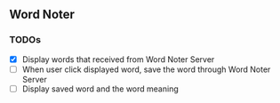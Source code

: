 ## Word Noter
### TODOs
  - [x] Display words that received from Word Noter Server
  - [ ] When user click displayed word, save the word through Word Noter Server
  - [ ] Display saved word and the word meaning 
